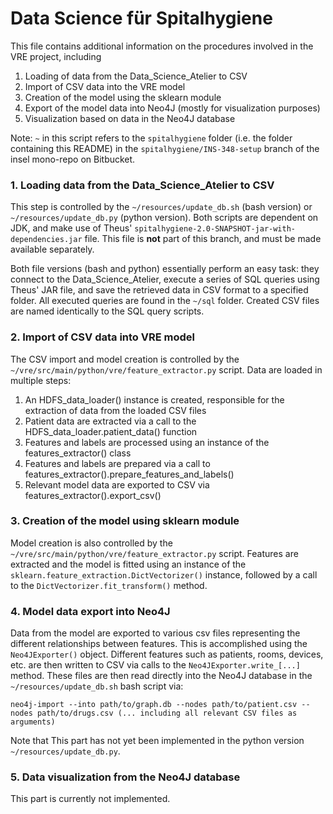 # Data Science für Spitalhygiene

This file contains additional information on the procedures involved in the VRE project, including
1. Loading of data from the Data_Science_Atelier to CSV
2. Import of CSV data into the VRE model
3. Creation of the model using the sklearn module
4. Export of the model data into Neo4J (mostly for visualization purposes)
5. Visualization based on data in the Neo4J database

Note: `~` in this script refers to the `spitalhygiene` folder (i.e. the folder containing this README) in the `spitalhygiene/INS-348-setup` branch of the insel mono-repo on Bitbucket.

### 1. Loading data from the Data_Science_Atelier to CSV

This step is controlled by the `~/resources/update_db.sh` (bash version) or `~/resources/update_db.py` (python version). Both scripts are dependent on JDK, and make use of 
Theus' `spitalhygiene-2.0-SNAPSHOT-jar-with-dependencies.jar` file. This file is **not** part of this branch, and must be made available separately. 

Both file versions (bash and python) essentially perform an easy task: they connect to the Data_Science_Atelier, execute a series of SQL queries using Theus' JAR file, 
and save the retrieved data in CSV format to a specified folder. All executed queries are found in the `~/sql` folder. Created CSV files are named identically to the SQL query scripts.

### 2. Import of CSV data into VRE model

The CSV import and model creation is controlled by the `~/vre/src/main/python/vre/feature_extractor.py` script. Data are loaded in multiple steps: 

1. An HDFS_data_loader() instance is created, responsible for the extraction of data from the loaded CSV files
2. Patient data are extracted via a call to the HDFS_data_loader.patient_data() function
3. Features and labels are processed using an instance of the features_extractor() class
4. Features and labels are prepared via a call to features_extractor().prepare_features_and_labels()
5. Relevant model data are exported to CSV via features_extractor().export_csv()

### 3. Creation of the model using sklearn module

Model creation is also controlled by the `~/vre/src/main/python/vre/feature_extractor.py` script. Features are extracted and the model is fitted using an instance of the
`sklearn.feature_extraction.DictVectorizer()` instance, followed by a call to the `DictVectorizer.fit_transform()` method.

### 4. Model data export into Neo4J

Data from the model are exported to various csv files representing the different relationships between features. This is accomplished using the `Neo4JExporter()` object. Different
features such as patients, rooms, devices, etc. are then written to CSV via calls to the `Neo4JExporter.write_[...]` method. These files are then read directly into the Neo4J database
in the `~/resources/update_db.sh` bash script via:

`neo4j-import --into path/to/graph.db --nodes path/to/patient.csv --nodes path/to/drugs.csv (... including all relevant CSV files as arguments)`

Note that This part has not yet been implemented in the python version `~/resources/update_db.py`.

### 5. Data visualization from the Neo4J database

This part is currently not implemented.

